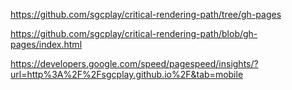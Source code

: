 https://github.com/sgcplay/critical-rendering-path/tree/gh-pages

https://github.com/sgcplay/critical-rendering-path/blob/gh-pages/index.html

https://developers.google.com/speed/pagespeed/insights/?url=http%3A%2F%2Fsgcplay.github.io%2F&tab=mobile
